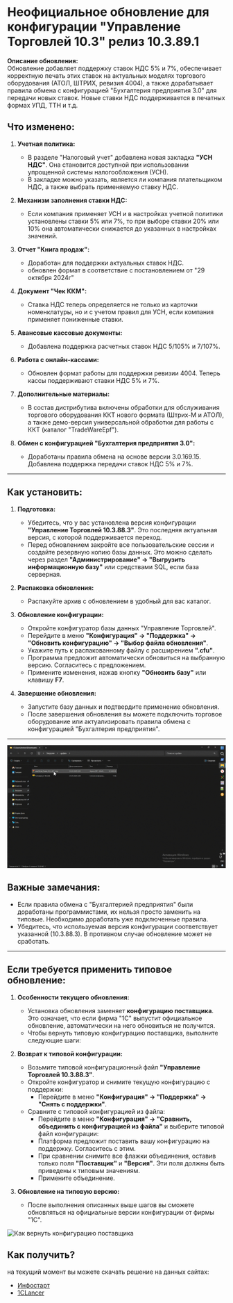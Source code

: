 
# Неофициальное обновление для конфигурации "Управление Торговлей 10.3" релиз 10.3.89.1

**Описание обновления:**  
Обновление добавляет поддержку ставок НДС 5% и 7%, обеспечивает корректную печать этих ставок на актуальных моделях торгового оборудования (АТОЛ, ШТРИХ, ревизия 4004), а также дорабатывает правила обмена с конфигурацией "Бухгалтерия предприятия 3.0" для передачи новых ставок. Новые ставки НДС поддерживается в печатных формах УПД, ТТН и т.д.


## **Что изменено:**

1. **Учетная политика:**  
   - В разделе "Налоговый учет" добавлена новая закладка **"УСН НДС"**. Она становится доступной при использовании упрощенной системы налогообложения (УСН).  
   - В закладке можно указать, является ли компания плательщиком НДС, а также выбрать применяемую ставку НДС.

2. **Механизм заполнения ставки НДС:**  
   - Если компания применяет УСН и в настройках учетной политики установлены ставки 5% или 7%, то при выборе ставки 20% или 10% она автоматически снижается до указанных в настройках значений.

3. **Отчет "Книга продаж":**  
   - Доработан для поддержки актуальных ставок НДС.
   - обновлен формат в соответствие с постановлением от "29 октября 2024г"

4. **Документ "Чек ККМ":**  
   - Ставка НДС теперь определяется не только из карточки номенклатуры, но и с учетом правил для УСН, если компания применяет пониженные ставки.

5. **Авансовые кассовые документы:**  
   - Добавлена поддержка расчетных ставок НДС 5/105% и 7/107%.

6. **Работа с онлайн-кассами:**  
   - Обновлен формат работы для поддержки ревизии 4004. Теперь кассы поддерживают ставки НДС 5% и 7%.

7. **Дополнительные материалы:**  
   - В состав дистрибутива включены обработки для обслуживания торгового оборудования ККТ нового формата (Штрих-М и АТОЛ), а также демо-версия универсальной обработки для работы с ККТ (каталог "TradeWareEpf").

8. **Обмен с конфигурацией "Бухгалтерия предприятия 3.0":**  
   - Доработаны правила обмена на основе версии 3.0.169.15. Добавлена поддержка передачи ставок НДС 5% и 7%.

---

## **Как установить:**

1. **Подготовка:**  
   - Убедитесь, что у вас установлена версия конфигурации **"Управление Торговлей 10.3.88.3"**. Это последняя актуальная версия, с которой поддерживается переход.  
   - Перед обновлением закройте все пользовательские сессии и создайте резервную копию базы данных. Это можно сделать через раздел **"Администрирование" → "Выгрузить информационную базу"** или средствами SQL, если база серверная.

2. **Распаковка обновления:**  
   - Распакуйте архив с обновлением в удобный для вас каталог.

3. **Обновление конфигурации:**  
   - Откройте конфигуратор базы данных "Управление Торговлей".  
   - Перейдите в меню **"Конфигурация" → "Поддержка" → "Обновить конфигурацию" → "Выбор файла обновления"**.  
   - Укажите путь к распакованному файлу с расширением **".cfu"**.  
   - Программа предложит автоматически обновиться на выбранную версию. Согласитесь с предложением.  
   - Примените изменения, нажав кнопку **"Обновить базу"** или клавишу **F7**.

4. **Завершение обновления:**  
   - Запустите базу данных и подтвердите применение обновления.  
   - После завершения обновления вы можете подключить торговое оборудование или актуализировать правила обмена с конфигурацией "Бухгалтерия предприятия".

---

![Как установить](media/how_update.gif)


## **Важные замечания:**

- Если правила обмена с "Бухгалтерией предприятия" были доработаны программистами, их нельзя просто заменить на типовые. Необходимо доработать уже подключенные правила.  
- Убедитесь, что используемая версия конфигурации соответствует указанной (10.3.88.3). В противном случае обновление может не сработать.


---

## **Если требуется применить типовое обновление:**

1. **Особенности текущего обновления:**  
   - Установка обновления заменяет **конфигурацию поставщика**. Это означает, что если фирма "1С" выпустит официальное обновление, автоматически на него обновиться не получится.  
   - Чтобы вернуть типовую конфигурацию поставщика, выполните следующие шаги:

2. **Возврат к типовой конфигурации:**  
   - Возьмите типовой конфигурационный файл **"Управление Торговлей 10.3.88.3"**.  
   - Откройте конфигуратор и снимите текущую конфигурацию с поддержки:  
     - Перейдите в меню **"Конфигурация" → "Поддержка" → "Снять с поддержки"**.  
   - Сравните с типовой конфигурацией из файла:  
     - Перейдите в меню **"Конфигурация" → "Сравнить, объединить с  конфигурацией из файла"** и выберите типовой файл конфигурации:
     - Платформа предложит поставить вашу конфигурацию на поддержку. Согласитесь с этим.  
     - При сравнении снимите все флажки объединения, оставив только поля **"Поставщик"** и **"Версия"**. Эти поля должны быть приведены к типовым значениям.  
     - Примените объединение.  

3. **Обновление на типовую версию:**  
   - После выполнения описанных выше шагов вы сможете обновляться на официальные версии конфигурации от фирмы "1С".  

![Как вернуть конфигурацию поставщика](media/how_return_distrib.gif)


## Как получить?
на текущий момент вы можете скачать решение на данных сайтах:
- [Инфостарт](https://infostart.ru/1c/tools/2299462/)
- [1CLancer](https://1clancer.ru/catalog/5590)
